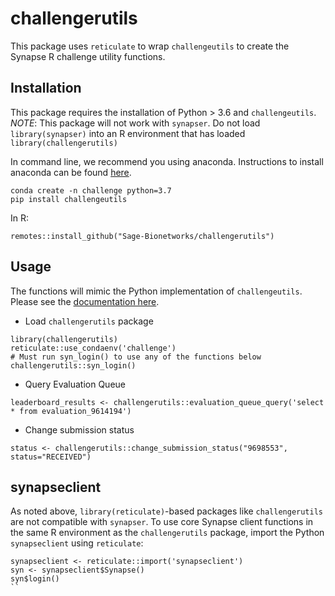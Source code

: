 # challengerutils

This package uses `reticulate` to wrap `challengeutils` to create the Synapse R challenge utility functions.


## Installation

This package requires the installation of Python > 3.6 and `challengeutils`. *NOTE*: This package will not work with `synapser`.  Do not load `library(synapser)` into an R environment that has loaded `library(challengerutils)`

In command line, we recommend you using anaconda.  Instructions to install anaconda can be found [here](https://docs.anaconda.com/anaconda/install/).

```
conda create -n challenge python=3.7
pip install challengeutils
```

In R:

```
remotes::install_github("Sage-Bionetworks/challengerutils")
```


## Usage

The functions will mimic the Python implementation of `challengeutils`.  Please see the [documentation here](https://sage-bionetworks.github.io/challengeutils/).  

* Load `challengerutils` package

```
library(challengerutils)
reticulate::use_condaenv('challenge')
# Must run syn_login() to use any of the functions below
challengerutils::syn_login()
```

* Query Evaluation Queue
```
leaderboard_results <- challengerutils::evaluation_queue_query('select * from evaluation_9614194')
```

* Change submission status

```
status <- challengerutils::change_submission_status("9698553", status="RECEIVED")
```

## synapseclient

As noted above, `library(reticulate)`-based packages like `challengerutils` are not compatible with `synapser`. To use core Synapse client functions in the same R environment as the `challengerutils` package, import the Python `synapseclient` using `reticulate`:

```
synapseclient <- reticulate::import('synapseclient')
syn <- synapseclient$Synapse()
syn$login()
``
